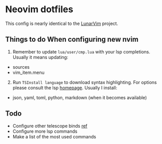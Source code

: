 # Neovim dotfiles

This config is nearly identical to the [LunarVim](https://github.com/LunarVim/Neovim-from-scratch) project.


## Things to do When configuring new nvim

1. Remember to update `lua/user/cmp.lua` with your lsp completions. Usually it means updating:
  - sources 
  - vim_item.menu

2. Run `TSInstall language` to download syntax highlighting. For options please consult the lsp [homepage](https://github.com/nvim-treesitter/nvim-treesitter). Usually I install:

- json, yaml, toml, python, markdown (when it becomes available)

## Todo

- Configure other telescope binds [ref](https://youtu.be/OhnLevLpGB4?t=407)
- Configure more lsp commands
- Make a list of the most used commands
